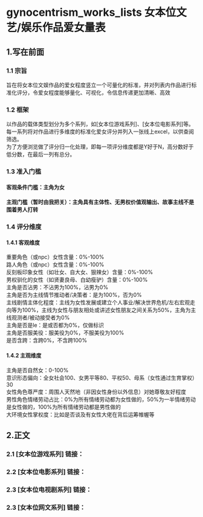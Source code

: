 # gynocentrism_works_lists 女本位文艺/娱乐作品爱女量表

## 1.写在前面
### 1.1 宗旨
旨在将女本位文娱作品的爱女程度竖立一个可量化的标准，并对列表内作品进行标准化评分，令爱女程度能够量化、可视化，令信息传递更加清晰、高效

### 1.2 框架
以作品的载体类型划分为多个系列，如[女本位游戏系列]、[女本位电影系列]等。  
每一系列将对作品进行多维度的标准化爱女评分并列入一张线上excel，以供查阅筛选。  
为了方便浏览做了评分归一化处理，即每一项评分维度都是Y好于N，高分数好于低分数，在最后一列有总分。  

### 1.3 准入门槛
#### 客观条件门槛：主角为女
#### 主观门槛（暂时由我把关）：主角具有主体性、无男权价值观输出、故事主线不是围着男人打转

### 1.4 评分维度
#### 1.4.1 客观维度
重要角色（或npc）女性含量：0%-100%  
路人角色（或npc）女性含量：0%-100%  
反刻板印象女性（如壮女、自大女、狠辣女）含量：0%-100%  
男权驯化的女性（如贤妻良母、白幼瘦驴）含量：0%-100%  
主角是否沾男：不沾男为100%，沾男为0%  
主角是否为主线情节推动者/决策者：是为100%，否为0%  
主线剧情主体化程度：主线为女性发展或建立个人事业/解决世界危机/左右宏观走向等为100%，主线为女性与朋友相处或讲述女性朋友之间关系为50%，主角为主线观测者/被动接受者为0%  
主角是否是le：是或否都为0%，仅做标识  
主角是否服美役：服美役为0%，不服美役为100%  
是否含跨：含跨0%，不含跨100%  

#### 1.4.2 主观维度
主角是否自然女：0-100%  
意识形态偏向：全女社会100、女男平等80、平权50、母系（女性通过生育掌权）30  
女性角色尊严度：周围人天然地（非因女性身份以外信息）对她尊敬友好程度  
男性角色情绪劳动占比：0%为所有情绪劳动都为女性做的，50%为一半情绪劳动是女性做的，100%为所有情绪劳动都是男性做的  
大环境女性掌权度：比如是否谈及有女性大佬在背后运筹帷幄等  

## 2.正文
### 2.1 [女本位游戏系列] 链接：
### 2.2 [女本位电影系列] 链接：
### 2.3 [女本位电视剧系列] 链接：
### 2.3 [女本位网文系列] 链接：
